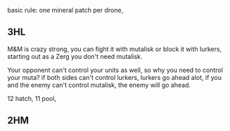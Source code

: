 basic rule: one mineral patch per drone,

## 3HL
M&M is crazy strong, you can fight it with mutalisk or block it with lurkers, starting out as a Zerg you don't need mutalisk.

Your opponent can't control your units as well, so why you need to control your muta? if both sides can't control lurkers, lurkers go ahead alot, if you and the enemy can't control mutalisk, the enemy will go ahead.

12 hatch, 11 pool,


## 2HM



